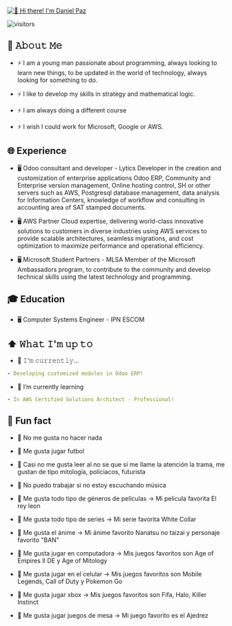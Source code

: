 [<img src="https://raw.githubusercontent.com/Fernando-Paz/Fernando-Paz/main/daniel.gif" alt="👋 Hi there! I'm Daniel Paz" title="👋 Hi there! I'm Daniel Paz"/>](https://fernando-paz.github.io//)

![visitors](https://vbr.nathanchung.dev/badge?page_id=Fernando-Paz.Fernando-Paz&color=00cf00)
<!--

Here are some ideas to get you started:

- 🔭 I’m currently working on ...
- 🌱 I’m currently learning ...
- 👯 I’m looking to collaborate on ...
- 🤔 I’m looking for help with ...
- 💬 Ask me about ...
- 📫 How to reach me: ...
- 😄 Pronouns: ...
- ⚡ Fun fact: ...
-->

## :book: 𝙰𝚋𝚘𝚞𝚝 𝙼𝚎

- ⚡ I am a young man passionate about programming, always looking to learn new things, to be updated in the world of technology, always looking for something to do.

- ⚡ I like to develop my skills in strategy and mathematical logic.

- ⚡ I am always doing a different course

- ⚡ I wish I could work for Microsoft, Google or AWS.


## 🌐 Experience

- 🖥 Odoo consultant and developer - Lytics
        Developer in the creation and customization of enterprise applications Odoo ERP, Community and Enterprise version 
        management, Online hosting control, SH or other servers such as AWS, Postgresql database management, data analysis 
        for Information Centers, knowledge of workflow and consulting in accounting area of SAT stamped documents.

- 🖥 AWS Partner
        Cloud expertise, delivering world-class innovative solutions to customers in diverse industries using AWS services to 
        provide scalable architectures, seamless migrations, and cost optimization to maximize performance and operational efficiency.

- 🖥 Microsoft Student Partners - MLSA
        Member of the Microsoft Ambassadors program, to contribute to the community and develop technical skills using 
        the latest technology and programming.


## 🎓 Education

- 🖥 Computer Systems Engineer - IPN ESCOM


## ⬆ 𝚆𝚑𝚊𝚝 𝙸'𝚖 𝚞𝚙 𝚝𝚘
- 🔨 𝙸'𝚖 𝚌𝚞𝚛𝚛𝚎𝚗𝚝𝚕𝚢...
```yaml
- Developing customized modules in Odoo ERP!
```
- 🌱 I’m currently learning
```yaml
- In AWS Certified Solutions Architect - Professional!
```


## 🔭 Fun fact

- 🎯 No me gusta no hacer nada

- 🎯 Me gusta jugar futbol

- 🎯 Casi no me gusta leer al no se que si me llame la atención la trama, me gustan de tipo mitología, policiacos, futurista

- 🎯 No puedo trabajar si no estoy escuchando música

- 🎯 Me gusta todo tipo de géneros de películas -> Mi película favorita El rey leon

- 🎯 Me gusta todo tipo de series -> Mi serie favorita White Collar

- 🎯 Me gusta el ánime -> Mi ánime favorito Nanatsu no taizai y personaje favorito "BAN"

- 🎯 Me gusta jugar en computadora -> Mis juegos favoritos son Age of Empires II DE y Age of Mitology

- 🎯 Me gusta jugar en el celular -> Mis juegos favoritos son Mobile Legends, Call of Duty y Pokemon Go

- 🎯 Me gusta jugar xbox -> Mis juegos favoritos son Fifa, Halo, Killer Instinct

- 🎯 Me gusta jugar juegos de mesa -> Mi juego favorito es el Ajedrez
